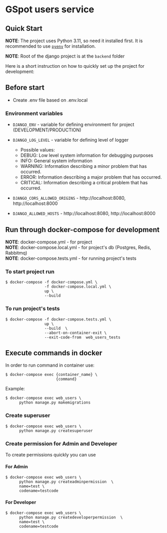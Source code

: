 # GSpot users service

## Quick Start

**NOTE**: The project uses Python 3.11, so need it installed first. It is recommended to use [`pyenv`](https://github.com/pyenv/pyenv) for installation.

**NOTE**: Root of the django project is at the `backend` folder

Here is a short instruction on how to quickly set up the project for development:

            
## Before start

- Create .env file based on .env.local
    
### Environment variables

- `DJANGO_ENV` - variable for defining environment for project (DEVELOPMENT/PRODUCTION)
- `DJANGO_LOG_LEVEL` - variable for defining level of logger 
  - Possible values:
  - DEBUG: Low level system information for debugging purposes
  - INFO: General system information
  - WARNING: Information describing a minor problem that has occurred.
  - ERROR: Information describing a major problem that has occurred.
  - CRITICAL: Information describing a critical problem that has occurred.
    
- `DJANGO_CORS_ALLOWED_ORIGINS` - http://localhost:8080, http://localhost:8000
- `DJANGO_ALLOWED_HOSTS` - http://localhost:8080, http://localhost:8000

## Run through docker-compose for development


**NOTE**: docker-compose.yml - for project   
**NOTE**: docker-compose.local.yml - for project's db (Postgres, Redis, Rabbitmq)  
**NOTE**: docker-compose.tests.yml - for running project's tests

### To start project run
```
$ docker-compose -f docker-compose.yml \
                 -f docker-compose.local.yml \
                 up \
                 --build 
```
### To run project's tests
```
$ docker-compose -f docker-compose.tests.yml \
                 up \
                 --build  \
                 --abort-on-container-exit \
                 --exit-code-from  web_users_tests

```
## Execute commands in docker

In order to run command in container use:
```
$ docker-compose exec {container_name} \
                      {command}
```
Example:
```
$ docker-compose exec web_users \
      python manage.py makemigrations
```

### Create superuser
```
$ docker-compose exec web_users \
      python manage.py createsuperuser
```

### Create permission for Admin and Developer
To create permissions quickly you can use 
#### For Admin
```
$ docker-compose exec web_users \
      python manage.py createadminpermission  \
      name=test \
      codename=testcode
```
#### For Developer
```
$ docker-compose exec web_users \
      python manage.py createdeveloperpermission  \
      name=test \
      codename=testcode
```

